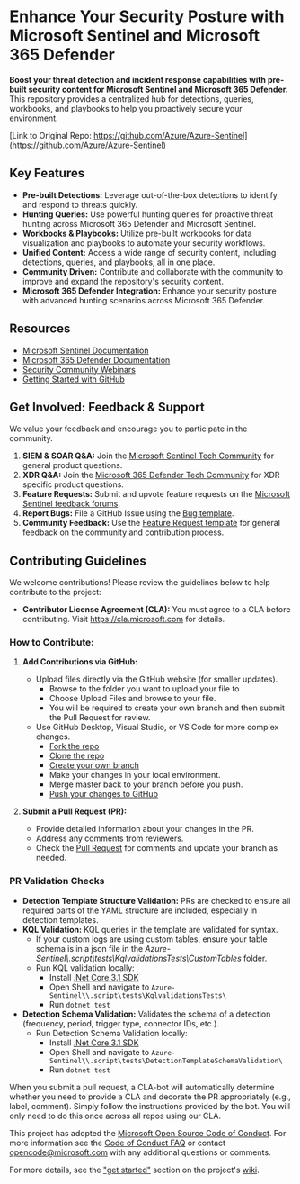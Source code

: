# Enhance Your Security Posture with Microsoft Sentinel and Microsoft 365 Defender

**Boost your threat detection and incident response capabilities with pre-built security content for Microsoft Sentinel and Microsoft 365 Defender.** This repository provides a centralized hub for detections, queries, workbooks, and playbooks to help you proactively secure your environment. 

[Link to Original Repo: https://github.com/Azure/Azure-Sentinel](https://github.com/Azure/Azure-Sentinel)

## Key Features

*   **Pre-built Detections:** Leverage out-of-the-box detections to identify and respond to threats quickly.
*   **Hunting Queries:** Use powerful hunting queries for proactive threat hunting across Microsoft 365 Defender and Microsoft Sentinel.
*   **Workbooks & Playbooks:** Utilize pre-built workbooks for data visualization and playbooks to automate your security workflows.
*   **Unified Content:** Access a wide range of security content, including detections, queries, and playbooks, all in one place.
*   **Community Driven:** Contribute and collaborate with the community to improve and expand the repository's security content.
*   **Microsoft 365 Defender Integration:** Enhance your security posture with advanced hunting scenarios across Microsoft 365 Defender.

## Resources

*   [Microsoft Sentinel Documentation](https://go.microsoft.com/fwlink/?linkid=2073774&clcid=0x409)
*   [Microsoft 365 Defender Documentation](https://docs.microsoft.com/microsoft-365/security/defender/microsoft-365-defender?view=o365-worldwide)
*   [Security Community Webinars](https://aka.ms/securitywebinars)
*   [Getting Started with GitHub](https://help.github.com/en#dotcom)

## Get Involved: Feedback & Support

We value your feedback and encourage you to participate in the community.

1.  **SIEM & SOAR Q&A:** Join the [Microsoft Sentinel Tech Community](https://techcommunity.microsoft.com/t5/microsoft-sentinel/bd-p/MicrosoftSentinel) for general product questions.
2.  **XDR Q&A:** Join the [Microsoft 365 Defender Tech Community](https://techcommunity.microsoft.com/t5/microsoft-365-defender/bd-p/MicrosoftThreatProtection) for XDR specific product questions.
3.  **Feature Requests:** Submit and upvote feature requests on the [Microsoft Sentinel feedback forums](https://feedback.azure.com/d365community/forum/37638d17-0625-ec11-b6e6-000d3a4f07b8).
4.  **Report Bugs:** File a GitHub Issue using the [Bug template](https://github.com/Azure/Azure-Sentinel/issues/new?assignees=&labels=&template=bug_report.md&title=).
5.  **Community Feedback:** Use the [Feature Request template](https://github.com/Azure/Azure-Sentinel/issues/new?assignees=&labels=&template=feature_request.md&title=) for general feedback on the community and contribution process.

## Contributing Guidelines

We welcome contributions!  Please review the guidelines below to help contribute to the project:

*   **Contributor License Agreement (CLA):**  You must agree to a CLA before contributing. Visit https://cla.microsoft.com for details.

### How to Contribute:

1.  **Add Contributions via GitHub:**
    *   Upload files directly via the GitHub website (for smaller updates).
        *   Browse to the folder you want to upload your file to
        *   Choose Upload Files and browse to your file.
        *   You will be required to create your own branch and then submit the Pull Request for review.
    *   Use GitHub Desktop, Visual Studio, or VS Code for more complex changes.
        *   [Fork the repo](https://docs.github.com/github/getting-started-with-github/fork-a-repo)
        *   [Clone the repo](https://help.github.com/en/github/creating-cloning-and-archiving-repositories/cloning-a-repository)
        *   [Create your own branch](https://help.github.com/en/desktop/contributing-to-projects/creating-a-branch-for-your-work)
        *   Make your changes in your local environment.
        *   Merge master back to your branch before you push.
        *   [Push your changes to GitHub](https://help.github.com/en/github/using-git/pushing-commits-to-a-remote-repository)

2.  **Submit a Pull Request (PR):**
    *   Provide detailed information about your changes in the PR.
    *   Address any comments from reviewers.
    *   Check the [Pull Request](https://github.com/Azure/Azure-Sentinel/pulls) for comments and update your branch as needed.

### PR Validation Checks

*   **Detection Template Structure Validation:** PRs are checked to ensure all required parts of the YAML structure are included, especially in detection templates.
*   **KQL Validation:** KQL queries in the template are validated for syntax.
    *   If your custom logs are using custom tables, ensure your table schema is in a json file in the *Azure-Sentinel\\.script\tests\KqlvalidationsTests\CustomTables* folder.
    *   Run KQL validation locally:
        *   Install [.Net Core 3.1 SDK](https://dotnet.microsoft.com/download)
        *   Open Shell and navigate to `Azure-Sentinel\\.script\tests\KqlvalidationsTests\`
        *   Run `dotnet test`
*   **Detection Schema Validation:** Validates the schema of a detection (frequency, period, trigger type, connector IDs, etc.).
    *   Run Detection Schema Validation locally:
        *   Install [.Net Core 3.1 SDK](https://dotnet.microsoft.com/download)
        *   Open Shell and navigate to `Azure-Sentinel\\.script\tests\DetectionTemplateSchemaValidation\`
        *   Run `dotnet test`

When you submit a pull request, a CLA-bot will automatically determine whether you need to provide a CLA and decorate the PR appropriately (e.g., label, comment). Simply follow the instructions provided by the bot. You will only need to do this once across all repos using our CLA.

This project has adopted the [Microsoft Open Source Code of Conduct](https://opensource.microsoft.com/codeofconduct/).  For more information see the [Code of Conduct FAQ](https://opensource.microsoft.com/codeofconduct/faq/) or contact [opencode@microsoft.com](mailto:opencode@microsoft.com) with any additional questions or comments.

For more details, see the ["get started"](https://github.com/Azure/Azure-Sentinel/wiki#get-started) section on the project's [wiki](https://aka.ms/threathunters).